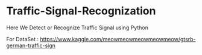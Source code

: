 # Traffic-Signal-Recognization
Here We Detect or Recognize Traffic Signal using Python

For DataSet : https://www.kaggle.com/meowmeowmeowmeowmeow/gtsrb-german-traffic-sign
